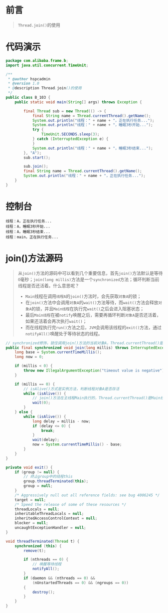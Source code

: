 # 前言

<font face="幼圆">

> `Thread.join()`的使用

</font>

# 代码演示

```java 
package com.alibaba.frame.b;
import java.util.concurrent.TimeUnit;

/**
 * @author hspcadmin
 * @version 1.0
 * @description Thread.join()的使用
 */
public class B_103 {
	public static void main(String[] args) throws Exception {

		final Thread sub = new Thread(() -> {
			final String name = Thread.currentThread().getName();
			System.out.println("线程：" + name + "，正在执行任务...");
			System.out.println("线程：" + name + "，睡眠3秒开始...");
			try {
				TimeUnit.SECONDS.sleep(3);
			} catch (InterruptedException e) {
			}
			System.out.println("线程：" + name + "，睡眠3秒结束...");
		}, "A");
		sub.start();

		sub.join();
		final String name = Thread.currentThread().getName();
		System.out.println("线程：" + name + "，正在执行任务...");
	}
}
```

# 控制台

```text
线程：A，正在执行任务...
线程：A，睡眠3秒开始...
线程：A，睡眠3秒结束...
线程：main，正在执行任务...
```

# join()方法源码

<font face="幼圆">

> 从`join()`方法的源码中可以看到几个重要信息，首先`join()`方法默认是等待0毫秒；`join(long millis)`方法是一个`synchronized`方法；循环判断当前线程是否还活着。什么意思呢？
>  - `Main`线程在调用`线程A`的`join()`方法时，会先获取`对象A`的锁；
>  - 在`join()`方法中会调用`对象A`的`wait()`方法等待，而`wait()`方法会释放`对象A`的锁，并且`Main线程`在执行完`wait()`之后会进入阻塞状态；
>  - 最后`Main线程`在被`notify`唤醒之后，需要再循环判断`对象A`是否还活着，如果还活着会再次执行`wait()`；
>  - 而在线程执行完`run()`方法之后，`JVM`会调用该线程的`exit()`方法，通过`notifyAll()`唤醒处于等待状态的线程。

</font>

```java 
// synchronized修饰，锁住调用join()方法的当前对象A，Thread.currentThread()是Main线程；Main线程拿到对象A的锁
public final synchronized void join(long millis) throws InterruptedException {
    long base = System.currentTimeMillis();
    long now = 0;

    if (millis < 0) {
        throw new IllegalArgumentException("timeout value is negative");
    }

    if (millis == 0) {
        // isAlive()方式是实例方法，判断线程对象A是否存活
        while (isAlive()) {
            // join()方法在主线程Main执行的，Thread.currentThread()是Main线程；Main线程内调用对象A的wait()方法，表示Main线程开始阻塞等待，Main线程释放对象A的锁
            wait(0);
        }
    } else {
        while (isAlive()) {
            long delay = millis - now;
            if (delay <= 0) {
                break;
            }
            wait(delay);
            now = System.currentTimeMillis() - base;
        }
    }
}
```

```java 
private void exit() {
    if (group != null) {
        // 终止group中的线程this
        group.threadTerminated(this);
        group = null;
    }
    /* Aggressively null out all reference fields: see bug 4006245 */
    target = null;
    /* Speed the release of some of these resources */
    threadLocals = null;
    inheritableThreadLocals = null;
    inheritedAccessControlContext = null;
    blocker = null;
    uncaughtExceptionHandler = null;
}

void threadTerminated(Thread t) {
    synchronized (this) {
        remove(t);

        if (nthreads == 0) {
            // 唤醒等待线程
            notifyAll();
        }
        if (daemon && (nthreads == 0) &&
            (nUnstartedThreads == 0) && (ngroups == 0))
        {
            destroy();
        }
    }
}
```



